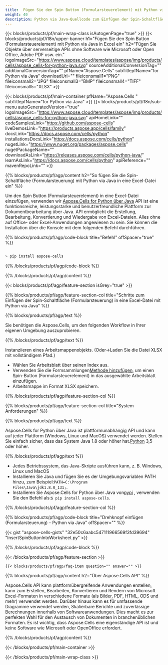 ```yaml
---
title:  Fügen Sie den Spin Button (Formularsteuerelement) mit Python via Java in Excel ein
weight: 40
description: Python via Java-Quellcode zum Einfügen der Spin-Schaltfläche (Formularsteuerung) in Excel.
---
```

{{< blocks/products/pf/main-wrap-class isAutogenPage="true" >}}
{{< blocks/products/pf/i18n/upper-banner h1="Fügen Sie den Spin Button (Formularsteuerelement) mit Python via Java in Excel ein" h2="Fügen Sie Objekte über serverseitige APIs ohne Software wie Microsoft oder Open Office, Adobe PDF usw. ein." logoImageSrc="https://www.aspose.cloud/templates/aspose/img/products/cells/aspose_cells-for-python-java.svg" sourceAdditionalConversionTag="" additionalConversionTag="" pfName="Aspose.Cells" subTitlepfName="for Python via Java" downloadUrl="" fileiconsmall1="PNG" fileiconsmall2="JPG" fileiconsmall3="BMP" fileiconsmall4="TIFF" fileiconsmall5="XLSX" >}}

{{< blocks/products/pf/main-container pfName="Aspose.Cells " subTitlepfName="for Python via Java" >}}
{{< blocks/products/pf/i18n/sub-menu autoGeneratedVersion="true" logoImageSrc="https://www.aspose.cloud/templates/aspose/img/products/cells/aspose_cells-for-python-java.svg" apiHomeLink="" codeSamplesLink="https://github.com/aspose-cells" liveDemosLink="https://products.aspose.app/cells/family" docsLink="https://docs.aspose.com/cells/python" installationsDocsLink="https://docs.aspose.com/cells/python" nugetLink="https://www.nuget.org/packages/aspose.cells" nugetPackageName="" downloadAsLink="https://releases.aspose.com/cells/python-java/" learnAsLink="https://docs.aspose.com/cells/python" apiReference="" mavenRepoLink="" >}}

{{% blocks/products/pf/agp/content h2="So fügen Sie die Spin-Schaltfläche (Formularsteuerung) mit Python via Java in eine Excel-Datei ein" %}}

 Um den Spin Button (Formularsteuerelement) in eine Excel-Datei einzufügen, verwenden wir
 [Aspose.Cells for Python über Java](https://pypi.org/project/aspose-cells/) 
 API ist eine funktionsreiche, leistungsstarke und benutzerfreundliche Plattform zur Dokumentbearbeitung über Java. API ermöglicht die Erstellung, Bearbeitung, Konvertierung und Wiedergabe von Excel-Dateien. Alles ohne auf Office- oder Excel-Anwendungen angewiesen zu sein. Sie können die Installation über die Konsole mit dem folgenden Befehl durchführen.

{{% blocks/products/pf/agp/code-block title="Befehl" offSpacer="true" %}}

```cs

> pip install aspose-cells

```

{{% /blocks/products/pf/agp/code-block %}}

{{% /blocks/products/pf/agp/content %}}

{{< blocks/products/pf/agp/feature-section isGrey="true" >}}

{{% blocks/products/pf/agp/feature-section-col title="Schritte zum Einfügen der Spin-Schaltfläche (Formularsteuerung) in eine Excel-Datei mit Python via Java" %}}

{{% blocks/products/pf/agp/text %}}

Sie benötigen die Aspose.Cells, um den folgenden Workflow in Ihrer eigenen Umgebung auszuprobieren.

{{% /blocks/products/pf/agp/text %}}

Instanziieren eines Arbeitsmappenobjekts. (Oder->Laden Sie die Datei XLSX mit vollständigem Pfad.)
+ Wählen Sie Arbeitsblatt über seinen Index aus.
 + Verwenden Sie die Formsammlungen[Methode hinzufügen](https://reference.aspose.com/cells/python-java/asposecells.api/shapecollection#addSpinner(int,%20int,%20int,%20int,%20int,%20int)), um einen Spin-Button (Formularsteuerelement) in das ausgewählte Arbeitsblatt einzufügen.
+ Arbeitsmappe im Format XLSX speichern.

{{% /blocks/products/pf/agp/feature-section-col %}}

{{% blocks/products/pf/agp/feature-section-col title="System Anforderungen" %}}

{{% blocks/products/pf/agp/text %}}

 Aspose.Cells for Python über Java ist plattformunabhängig API und kann auf jeder Plattform (Windows, Linux und MacOS) verwendet werden. Stellen Sie einfach sicher, dass das System Java 1.8 oder höher hat.[Python](https://www.python.org/downloads/) 3,5 oder höher.
 
{{% /blocks/products/pf/agp/text %}}

- Jedes Betriebssystem, das Java-Skripte ausführen kann, z. B. Windows, Linux und MacOS
-  Installieren Sie Java und fügen Sie es der Umgebungsvariablen PATH hinzu, zum Beispiel:<code>PATH=C:\Program Files\Java\jdk1.8.0_131;</code>.
-  Installieren Sie Aspose.Cells for Python über Java von<a href="https://pypi.org/project/aspose-cells/">pypi</a> , verwenden Sie den Befehl als:<code>$ pip install aspose-cells</code>.

{{% /blocks/products/pf/agp/feature-section-col %}}

{{% blocks/products/pf/agp/code-block title="Drehknopf einfügen (Formularsteuerung) – Python via Java" offSpacer="" %}}

{{< gist "aspose-cells-gists" "32e50c6aabc547111966569f3fd39694" "InsertSpinButtonIntoWorksheet.py" >}}

{{% /blocks/products/pf/agp/code-block %}}

{{< /blocks/products/pf/agp/feature-section >}}

    {{< blocks/products/pf/agp/faq-item question="" answer="" >}}
 

<!-- aboutfile Starts -->

{{% blocks/products/pf/agp/content h2="Über Aspose.Cells API" %}}

Aspose.Cells API kann plattformübergreifende Anwendungen erstellen, kann zum Erstellen, Bearbeiten, Konvertieren und Rendern von Microsoft Excel-Formaten in verschiedene Formate (als Bilder, PDF, HTML, ODS und mehr) verwendet werden. Darüber hinaus kann es für umfassende Diagramme verwendet werden, Skalierbare Berichte und zuverlässige Berechnungen innerhalb von Softwareanwendungen. Dies macht es zur perfekten Wahl für den Austausch von Dokumenten in branchenüblichen Formaten. Es ist wichtig, dass Aspose.Cells eine eigenständige API ist und keine Software wie Microsoft oder OpenOffice erfordert.

{{% /blocks/products/pf/agp/content %}}



<!-- aboutfile Ends -->
<!--
{{< blocks/products/pf/agp/other-supported-section title="Other Supported Splitting Formats" subTitle="Using C#, One can also split large file into chunks of many other file formats including." >}}

{{< blocks/products/pf/agp/other-supported-section-item href="https://products.aspose.com/cells/net/splitter/ods/" name="ODS" description="OpenDocument Spreadsheet File" >}}
{{< blocks/products/pf/agp/other-supported-section-item href="https://products.aspose.com/cells/net/splitter/xls/" name="XLS" description="Excel Binary Format" >}}
{{< blocks/products/pf/agp/other-supported-section-item href="https://products.aspose.com/cells/net/splitter/xlsb/" name="XLSB" description="Binary Excel Workbook File" >}}
{{< blocks/products/pf/agp/other-supported-section-item href="https://products.aspose.com/cells/net/splitter/xlsm/" name="XLSM" description="Spreadsheet File" >}}

{{< /blocks/products/pf/agp/other-supported-section >}}

-->

{{< /blocks/products/pf/main-container >}}
    
{{< /blocks/products/pf/main-wrap-class >}}
